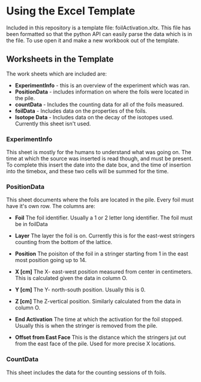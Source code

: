# Using the Excel Template

Included in this repository is a template file: foilActivation.xltx. This file has been formatted so that the python API can
easily parse the data which is in the file. To use open it and make a new workbook out of the template. 

## Worksheets in the Template

The work sheets which are included are:
* **ExperimentInfo** - this is an overview of the experiment which was ran.
* **PositionData** - includes information on where the foils were located in the pile.
* **countData** - Includes the counting data for all of the foils measured.
* **foilData** - Includes data on the properties of the foils. 
* **Isotope Data** - Includes data on the decay of the isotopes used. Currently this sheet isn't used.

### ExperimentInfo
This sheet is mostly for the humans to understand what was going on. The time at which the source was inserted is read though, 
and must be present. To complete this insert the date into the date box, and the time of insertion into the timebox, and these
two cells will be summed for the time.

### PositionData

This sheet documents where the foils are located in the pile. Every foil must have it's own row. The columns are:

* **Foil** The foil identifier. Usually a 1 or 2 letter long identifier. The foil must be in foilData
* **Layer** The layer the foil is on. Currently this is for the east-west stringers counting from the bottom of the lattice.
* **Position** The poisiton of the foil in a stringer starting from 1 in the east most position going up to 14.
* **X [cm]** The X- east-west position measured from center in centimeters. This is calculated given the data in column O.
* **Y [cm]** The Y- north-south position. Usually this is 0.
* **Z [cm]** The Z-vertical position. Similarly calculated from the data in column O.
* **End Activation** The time at which the activation for the foil stopped. Usually this is when the stringer is removed from the pile.

* **Offset from East Face** This is the distance which the stringers jut out from the east face of the pile. Used for more precise X locations.


### CountData
This sheet includes the data for the counting sessions of th foils.
